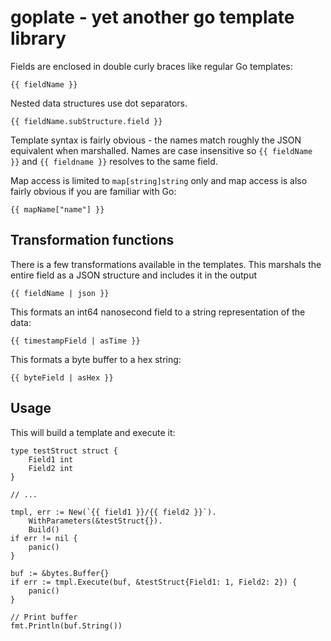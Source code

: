 # goplate - yet another go template library

Fields are enclosed in double curly braces like regular Go templates:

    {{ fieldName }}

Nested data structures use dot separators.

    {{ fieldName.subStructure.field }}

Template syntax is fairly obvious - the names match roughly the JSON
equivalent when marshalled. Names are case insensitive so `{{ fieldName }}` and
`{{ fieldname }}` resolves to the same field.

Map access is limited to `map[string]string` only and map access is also
fairly obvious if you are familiar with Go:

    {{ mapName["name"] }}

## Transformation functions


There is a few transformations available in the templates. This marshals the
entire field as a JSON structure and includes it in the output

    {{ fieldName | json }}

This formats an int64 nanosecond field to a string representation of the data:

    {{ timestampField | asTime }}


This formats a byte buffer to a hex string:

    {{ byteField | asHex }}

## Usage

This will build a template and execute it:

    type testStruct struct {
        Field1 int
        Field2 int
    }

    // ...

    tmpl, err := New(`{{ field1 }}/{{ field2 }}`).
        WithParameters(&testStruct{}).
        Build()
    if err != nil {
        panic()
    }

    buf := &bytes.Buffer{}
    if err := tmpl.Execute(buf, &testStruct{Field1: 1, Field2: 2}) {
        panic()
    }

    // Print buffer
    fmt.Println(buf.String())
